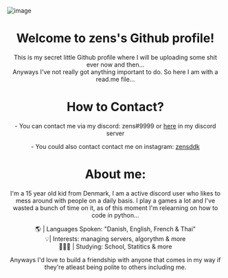 <!-- ![Header](./header.png) -->
![image](https://i0.wp.com/libg.s3.us-east-2.amazonaws.com/download/Night-City.jpg)
<div align="center">

</p>
<div align="center">
<h1 align="center">Welcome to zens's Github profile!</h1>
  This is my secret little Github profile where I will be uploading some shit ever now and then...
 <div align="center">
 Anyways I've not really got anything important to do. So here I am with a read.me file...
</p>
<div align="center">

<div align="center"> 
<h1 align="center">How to Contact?</h1>
<h align="center">- You can contact me via my discord: zens#9999 or <a href="https://discord.gg/ek7vMjbqAb">here</a> in my discord server
</p>
<h align="center">- You could also contact contact me on instagram: <a href="https://www.instagram.com/zensddk/">zensddk</a>
<h
<div align="center"> 
</p>
<h1 align="center">About me:</h1>

<div align="center"> 
I'm a 15 year old kid from Denmark, I am a active discord user who likes to mess around with people on a daily basis. I play a games a lot and I've wasted a bunch of time on it, as of this moment I'm relearning on how to code in python...
</p>
<div align="center"> 
 🌎 | Languages Spoken: "Danish, English, French & Thai"
 <div align="center"> 
 💡| Interests: managing servers, algorythm & more
 <div align="center"> 
 🧑🏽‍🎓 | Studying: School, Statitics & more
 
 </p>
Anyways I'd love to build a friendship with anyone that comes in my way if they're atleast being polite to others including me.

<!---
Nordiczens/Nordiczens is a `README.md` repository (this file) is viewed on my GitHub profile.
--->


<!-- ![zens's GitHub stats](https://github-readme-stats.vercel.app/api?username=ZensDK&theme=midnight-purple&show_icons=true)
 -->


<!-- ![Footer](./footer.png) -->
